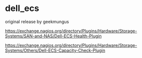 # dell_ecs
original release by geekmungus

https://exchange.nagios.org/directory/Plugins/Hardware/Storage-Systems/SAN-and-NAS/Dell-ECS-Health-Plugin

https://exchange.nagios.org/directory/Plugins/Hardware/Storage-Systems/Others/Dell-ECS-Capacity-Check-Plugin
